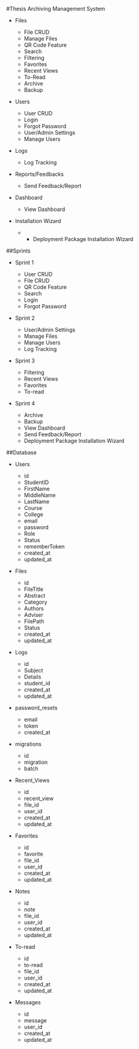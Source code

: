 #Thesis Archiving Management System

* Files
	- File CRUD
	- Manage Files
	- QR Code Feature
	- Search
	- Filtering
	- Favorites
	- Recent Views
	- To-Read
	- Archive
	- Backup

* Users
	- User CRUD
	- Login
	- Forgot Password
	- User/Admin Settings
	- Manage Users

* Logs
	- Log Tracking

* Reports/Feedbacks
	- Send Feedback/Report

* Dashboard
	- View Dashboard

* Installation Wizard
	- - Deployment Package Installation Wizard

##Sprints

* Sprint 1
	- User CRUD
	- File CRUD
	- QR Code Feature
	- Search
	- Login
	- Forgot Password

* Sprint 2
	- User/Admin Settings
	- Manage Files
	- Manage Users
	- Log Tracking

* Sprint 3
	- Filtering
	- Recent Views
	- Favorites
	- To-read

* Sprint 4
	- Archive
	- Backup
	- View Dashboard
	- Send Feedback/Report
	- Deployment Package Installation Wizard

##Database

* Users
	- id
	- StudentID
	- FirstName
	- MiddleName
	- LastName
	- Course
	- College
	- email
	- password
	- Role
	- Status
	- rememberToken
	- created_at
	- updated_at

* Files
	- id
	- FileTitle
	- Abstract
	- Category
	- Authors
	- Adviser
	- FilePath
	- Status
	- created_at
	- updated_at

* Logs
	- id
	- Subject
	- Details
	- student_id
	- created_at
	- updated_at

* password_resets
	- email
	- token
	- created_at

* migrations
	- id
	- migration
	- batch

* Recent_Views
	- id
	- recent_view
	- file_id
	- user_id
	- created_at
	- updated_at

* Favorites
	- id
	- favorite
	- file_id
	- user_id
	- created_at
	- updated_at

* Notes
	- id
	- note
	- file_id
	- user_id
	- created_at
	- updated_at

* To-read
	- id
	- to-read
	- file_id
	- user_id
	- created_at
	- updated_at

* Messages
	- id
	- message
	- user_id
	- created_at
	- updated_at